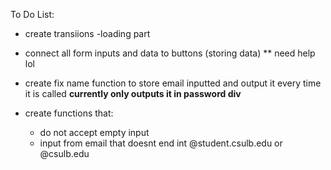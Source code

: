 To Do List:

- create transiions
    -loading part 
    
- connect all form inputs and data to buttons (storing data) ** need help lol

- create fix name function to store email inputted and output it every time it is called **currently only outputs it in password div**

- create functions that:
    - do not accept empty input
    - input from email that doesnt end int @student.csulb.edu or @csulb.edu
